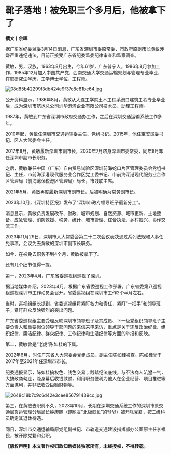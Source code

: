 # 靴子落地！被免职三个多月后，他被拿下了

**撰文丨余晖**

据广东省纪委监委3月14日消息，广东省深圳市委原常委、市政府原副市长黄敏涉嫌严重违纪违法，目前正接受广东省纪委监委纪律审查和监察调查。

黄敏，男，汉族，1963年8月出生，今年61岁，广东普宁人，1986年8月参加工作，1985年12月加入中国共产党，西南交通大学交通运输规划与管理专业毕业，在职研究生学历，工学博士学位，工程师。

![08d85b42299f3db424e9f37c8c81be64.jpg](https://raw.githubusercontent.com/qqhsx/qqnews_image/main/2024/03/14/靴子落地！被免职三个多月后，他被拿下了 /08d85b42299f3db424e9f37c8c81be64.jpg)

公开资料显示，1986年8月，黄敏从大连工学院土木工程系港口建筑工程专业毕业后，成为深圳市航运总公司圳华港湾企业有限公司技术员、助理工程师。

1987年，黄敏到广东省深圳市政府交通办工作，之后在深圳交通运输系统工作多年。

2010年起，黄敏任深圳市交通运输委主任、党组书记。2015年，他任宝安区委书记、区人大常委会主任。

2017年8月，黄敏履新深圳市副市长，2020年7月跻身深圳市委常委，同年8月卸任深圳市副市长职务。

之后，黄敏兼任中国（广东）自由贸易试验区深圳前海蛇口片区管理委员会党组书记、主任，市前海深港现代服务业合作区党工委书记、市前海深港现代服务业合作区管理局（前海湾保税港区管理局）局长，市残联主席。

2021年5月，黄敏再度履新深圳市副市长，后被明确为常务副市长。

2023年10月，《深圳特区报》发布了“深圳市政府领导班子最新分工”。

消息显示，黄敏负责发展改革、财政、城市规划、自然资源、城市更新、土地整备、应急管理、消防救援、税务、统计、城市管理、综合执法、乡村振兴、协作交流工作。

2023年11月29日，深圳市人大常委会第二十二次会议表决通过系列法规和人事任免事项，会议免去黄敏的深圳市副市长职务。

如今，在被免去职务不到4个月，黄敏被拿下了。

还有几个细节值得一提。

第一，2023年4月，广东省委巡视组巡视了深圳。

据当地媒体介绍，2023年4月，根据广东省委巡视工作部署，广东省委第八巡视组巡视深圳市工作动员会召开。省委巡视组在深圳市工作2个半月左右。

当时，巡视组组长提到，省委巡视组将紧盯权力和责任，紧盯“一把手”和领导班子，紧盯群众反映强烈的突出问题。

广东省委巡视组主要受理反映深圳市领导班子及其成员、下一级党组织领导班子主要负责人和重要岗位领导干部问题的来信来电来访，重点是关于违反政治纪律、组织纪律、廉洁纪律、群众纪律、工作纪律和生活纪律等方面的举报和反映。

第二，黄敏曾是“老虎”陈如桂的下属。

2022年6月，时任广东省人大常委会党组成员、副主任陈如桂被查。陈如桂曾于2017年至2021年任深圳市市长。

纪委通报显示，陈如桂搞权色、钱色交易；践踏纪法底线，与不法商人沆瀣一气，大搞政商勾连，隐身幕后收钱敛财，利用职务便利为他人在企业经营、项目推进等方面谋利，并非法收受巨额财物等。

![2648c18b7c9c6d42e3cee856791439cc.jpg](https://raw.githubusercontent.com/qqhsx/qqnews_image/main/2024/03/14/靴子落地！被免职三个多月后，他被拿下了 /2648c18b7c9c6d42e3cee856791439cc.jpg)

第三，在黄敏去职前不久，2023年10月，长期在深圳交通系统工作的深圳市原交通局货运管理分局局长钟庚赐（即网友“北极鲶鱼”的爷爷）被开除党籍，按二级科员确定其退休待遇。

同日，深圳市交通运输局原党组副书记、市轨道交通建设指挥部办公室原主任李福民，被开除党籍和公职。

**【版权声明】本文著作权归政知新媒体独家所有，未经授权，不得转载。**

